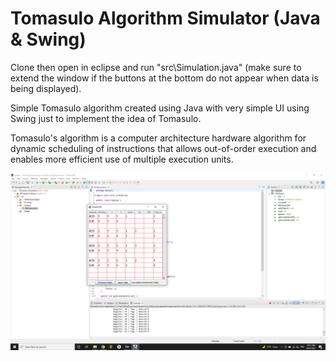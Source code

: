 # Tomasulo Algorithm Simulator (Java & Swing)

Clone then open in eclipse and run "src\Simulation.java" (make sure to extend the window if the buttons at the bottom do not appear when data is being displayed).

Simple Tomasulo algorithm created using Java with very simple UI using Swing just to implement the idea of Tomasulo.

Tomasulo's algorithm is a computer architecture hardware algorithm for dynamic scheduling of instructions that allows out-of-order execution and enables more efficient use of multiple execution units.

![Screenshot](https://github.com/danielashrafk/tomasulo-simulator/blob/main/src/Tomasulo.png)
